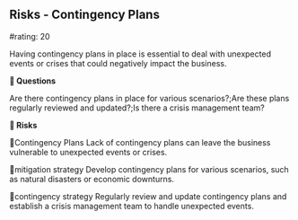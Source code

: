 

## Risks - Contingency Plans

#rating: 20


Having contingency plans in place is essential to deal with unexpected events or crises that could negatively impact the business.

**💭 Questions**

Are there contingency plans in place for various scenarios?;Are these plans regularly reviewed and updated?;Is there a crisis management team?

**🚨 Risks**

🚨Contingency Plans
Lack of contingency plans can leave the business vulnerable to unexpected events or crises.

🚨mitigation strategy
Develop contingency plans for various scenarios, such as natural disasters or economic downturns.

🚨contingency strategy
Regularly review and update contingency plans and establish a crisis management team to handle unexpected events.




